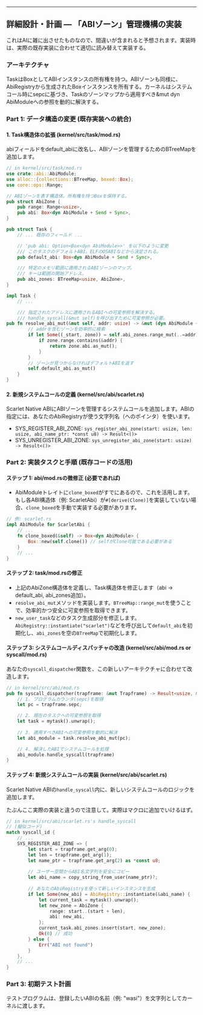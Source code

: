 ---
## 詳細設計・計画 — 「ABIゾーン」管理機構の実装

これはAIに雑に出させたものなので、間違いが含まれると予想されます。実装時は、実際の既存実装に合わせて適切に読み替えて実装する。

### アーキテクチャ
TaskはBox<dyn AbiModule>としてABIインスタンスの所有権を持つ。ABIゾーンも同様に、AbiRegistryから生成されたBox<dyn AbiModule>インスタンスを所有する。カーネルはシステムコール時にsepcに基づき、Taskのゾーンマップから適用すべき&mut dyn AbiModuleへの参照を動的に解決する。

### Part 1: データ構造の変更 (既存実装への統合)
#### 1. Task構造体の拡張 (kernel/src/task/mod.rs)
abiフィールドをdefault_abiに改名し、ABIゾーンを管理するためのBTreeMapを追加します。

```rust
// in kernel/src/task/mod.rs
use crate::abi::AbiModule;
use alloc::{collections::BTreeMap, boxed::Box};
use core::ops::Range;

// ABIゾーンを表す構造体。所有権を持つBoxを保持する。
pub struct AbiZone {
    pub range: Range<usize>,
    pub abi: Box<dyn AbiModule + Send + Sync>,
}

pub struct Task {
    // ... 既存のフィールド ...

    // 'pub abi: Option<Box<dyn AbiModule>>' を以下のように変更
    /// このタスクのデフォルトABI。ELFのOSABIなどから決定される。
    pub default_abi: Box<dyn AbiModule + Send + Sync>,

    /// 特定のメモリ範囲に適用されるABIゾーンのマップ。
    /// キーは範囲の開始アドレス。
    pub abi_zones: BTreeMap<usize, AbiZone>,
}

impl Task {
    // ...

    /// 指定されたアドレスに適用されるABIへの可変参照を解決する。
    /// handle_syscall(&mut self)を呼び出すために可変参照が必要。
pub fn resolve_abi_mut(&mut self, addr: usize) -> &mut (dyn AbiModule + Send + Sync) {
        // addrを含むゾーンを効率的に検索
        if let Some((_start, zone)) = self.abi_zones.range_mut(..=addr).next_back() {
            if zone.range.contains(&addr) {
                return zone.abi.as_mut();
            }
        }
        // ゾーンが見つからなければデフォルトABIを返す
        self.default_abi.as_mut()
    }
}
```

#### 2. 新規システムコールの定義 (kernel/src/abi/scarlet.rs)
Scarlet Native ABIにABIゾーンを管理するシステムコールを追加します。ABIの指定には、あなたのAbiRegistryが使う文字列名（へのポインタ）を使います。
 * SYS_REGISTER_ABI_ZONE: `sys_register_abi_zone(start: usize, len: usize, abi_name_ptr: *const u8) -> Result<()>`
 * SYS_UNREGISTER_ABI_ZONE: `sys_unregister_abi_zone(start: usize) -> Result<()>`

### Part 2: 実装タスクと手順 (既存コードの活用)
#### ステップ 1: abi/mod.rsの微修正 (必要であれば)
 * AbiModuleトレイトに`clone_boxed`がすでにあるので、これを活用します。もし各ABI構造体（例: ScarletAbi）が`#[derive(Clone)]`を実装していない場合、`clone_boxed`を手動で実装する必要があります。

```rust
// 例: scarlet.rs
impl AbiModule for ScarletAbi {
    // ...
    fn clone_boxed(&self) -> Box<dyn AbiModule> {
        Box::new(self.clone()) // selfがClone可能である必要がある
    }
    // ...
}
```

#### ステップ 2: task/mod.rsの修正
 * 上記のAbiZone構造体を定義し、Task構造体を修正します（abi -> default_abi, abi_zones追加）。
 * `resolve_abi_mut`メソッドを実装します。`BTreeMap::range_mut`を使うことで、効率的かつ安全に可変参照を取得できます。
 * `new_user_task`などのタスク生成部分を修正します。`AbiRegistry::instantiate("scarlet")`などを呼び出して`default_abi`を初期化し、`abi_zones`を空の`BTreeMap`で初期化します。

#### ステップ 3: システムコールディスパッチャの改造 (kernel/src/abi/mod.rs or syscall/mod.rs)
あなたの`syscall_dispatcher`関数を、この新しいアーキテクチャに合わせて改造します。

```rust
// in kernel/src/abi/mod.rs
pub fn syscall_dispatcher(trapframe: &mut Trapframe) -> Result<usize, &'static str> {
    // 1. プログラムカウンタ(sepc)を取得
    let pc = trapframe.sepc; 

    // 2. 現在のタスクへの可変参照を取得
    let task = mytask().unwrap();
    
    // 3. 適用すべきABIへの可変参照を動的に解決
    let abi_module = task.resolve_abi_mut(pc);

    // 4. 解決したABIでシステムコールを処理
    abi_module.handle_syscall(trapframe)
}
```

#### ステップ 4: 新規システムコールの実装 (kernel/src/abi/scarlet.rs)
Scarlet Native ABIの`handle_syscall`内に、新しいシステムコールのロジックを追加します。

たぶんここ実際の実装と違うので注意して。実際はマクロに追加でいけるはず。

```rust
// in kernel/src/abi/scarlet.rs's handle_syscall
// (擬似コード)
match syscall_id {
    // ...
    SYS_REGISTER_ABI_ZONE => {
        let start = trapframe.get_arg(0);
        let len = trapframe.get_arg(1);
        let name_ptr = trapframe.get_arg(2) as *const u8;
        
        // ユーザー空間からABI名文字列を安全にコピー
        let abi_name = copy_string_from_user(name_ptr)?; 
        
        // あなたのAbiRegistryを使って新しいインスタンスを生成
        if let Some(new_abi) = AbiRegistry::instantiate(&abi_name) {
            let current_task = mytask().unwrap();
            let new_zone = AbiZone {
                range: start..(start + len),
                abi: new_abi,
            };
            current_task.abi_zones.insert(start, new_zone);
            Ok(0) // 成功
        } else {
            Err("ABI not found")
        }
    },
    // ...
}
```

### Part 3: 初期テスト計画
テストプログラムは、登録したいABIの名前（例: "wasi"）を文字列としてカーネルに渡します。

